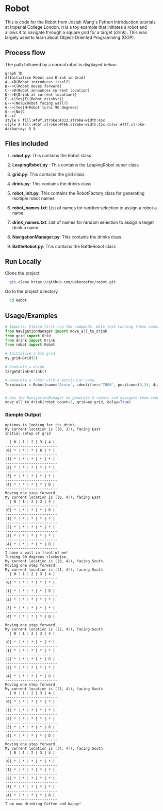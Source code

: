 
# Robot

This is code for the Robot from Josiah Wang's Python Introduction tutorials at Imperial College London. It is a toy example that initiates a robot and allows it to navigate through a square grid for a target (drink). This was largely used to learn about Object-Oriented Programming (OOP).

## Process flow

The path followed by a normal robot is displayed below:

```mermaid
graph TD
A[Initialise Robot and Drink in Grid] 
A-->B(Robot introduces itself)
B-->C(Robot moves forward)
C-->D(Robot announces current location)
D-->E{Drink at current location?}
E-->|Yes|F((Robot drinks!))
E-->|No|G{Robot facing wall?}
G-->|Yes|H(Robot turns 90 degrees)
G-->|No|C
H-->C
style F fill:#f9f,stroke:#333,stroke-width:4px
style A fill:#bbf,stroke:#f66,stroke-width:2px,color:#fff,stroke-dasharray: 5 5
```
## Files included



1. **robot.py**: This contains the Robot class

2. **LeapingRobot.py** : This contains the LeapingRobot super class

3. **grid.py**: This contains the grid class

4. **drink.py**: This contains the drinks class

5. **robot_init.py**: This contains the RobotFactory class for generating multiple robot names

6. **robot_names.txt**: List of names for random selection to assign a robot a name

7. **drink_names.txt**: List of names for random selection to assign a target drink a name

8. **NavigationManager.py**: This contains the drinks class

9. **BattleRobot.py**: This contains the BattleRobot class

## Run Locally

Clone the project

```bash
  git clone https://github.com/Uokoroafor/robot.git
```

Go to the project directory

```bash
  cd Robot
```


## Usage/Examples

```python
# Imports: Please first run the commands. Note that running these commands will automatically import numpy as np and numpy.random as default rng. This allows for seeding randomness if required:
from NavigationManager import move_all_to_drink
from grid import Grid
from drink import Drink
from robot import Robot

# Initialise a 5x5 grid
my_grid=Grid(5)

# Generate a drink
targetdrink=Drink()

# Generate a robot with a particular name, 
Terminator = Robot(name='Arnie', identifier='T800', position=(3,3), direction='e')


# Use the NavigationManager to generate 3 robots and navigate them around the grid
move_all_to_drink(robot_count=3, grid=my_grid, delay=True)
```

### Sample Output

```console
optimus is looking for its drink.
My current location is ((0, 3)), facing East
Initial setup of grid

  | 0 | 1 | 2 | 3 | 4 | 
------------------------
|0| * | * | * | R | * | 
------------------------
|1| * | * | * | * | * | 
------------------------
|2| * | * | * | * | * | 
------------------------
|3| * | * | * | * | * | 
------------------------
|4| * | * | * | * | D | 
------------------------
Moving one step forward.
My current location is ((0, 4)), facing East
  | 0 | 1 | 2 | 3 | 4 | 
------------------------
|0| * | * | * | * | R | 
------------------------
|1| * | * | * | * | * | 
------------------------
|2| * | * | * | * | * | 
------------------------
|3| * | * | * | * | * | 
------------------------
|4| * | * | * | * | D | 
------------------------
I have a wall in front of me!
Turning 90 degrees clockwise.
My current location is ((0, 4)), facing South.
Moving one step forward.
My current location is ((1, 4)), facing South
  | 0 | 1 | 2 | 3 | 4 | 
------------------------
|0| * | * | * | * | * | 
------------------------
|1| * | * | * | * | R | 
------------------------
|2| * | * | * | * | * | 
------------------------
|3| * | * | * | * | * | 
------------------------
|4| * | * | * | * | D | 
------------------------
Moving one step forward.
My current location is ((2, 4)), facing South
  | 0 | 1 | 2 | 3 | 4 | 
------------------------
|0| * | * | * | * | * | 
------------------------
|1| * | * | * | * | * | 
------------------------
|2| * | * | * | * | R | 
------------------------
|3| * | * | * | * | * | 
------------------------
|4| * | * | * | * | D | 
------------------------
Moving one step forward.
My current location is ((3, 4)), facing South
  | 0 | 1 | 2 | 3 | 4 | 
------------------------
|0| * | * | * | * | * | 
------------------------
|1| * | * | * | * | * | 
------------------------
|2| * | * | * | * | * | 
------------------------
|3| * | * | * | * | R | 
------------------------
|4| * | * | * | * | D | 
------------------------
Moving one step forward.
My current location is ((4, 4)), facing South
  | 0 | 1 | 2 | 3 | 4 | 
------------------------
|0| * | * | * | * | * | 
------------------------
|1| * | * | * | * | * | 
------------------------
|2| * | * | * | * | * | 
------------------------
|3| * | * | * | * | * | 
------------------------
|4| * | * | * | * | R | 
------------------------
I am now drinking Coffee and happy!
```